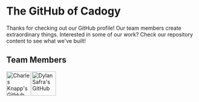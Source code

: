 # The GitHub of Cadogy

Thanks for checking out our GitHub profile! Our team members create extraordinary things.
Interested in some of our work? Check our repository content to see what we've built!

## Team Members

<a href="https://github.com/charlesknapp"><img align="left" src=".github/profile/ck-bubble.png" title="Charles Knapp's GitHub" height=64></a>
<a href="https://github.com/interborn"><img align="left" src=".github/profile/ck-bubble.png" title="Dylan Safra's GitHub" height=64></a>

